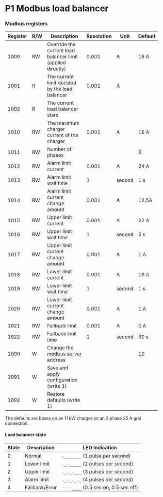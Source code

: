 # P1 Modbus load balancer

[//]: # (This firmware connects to a P1 smart meter and stores the necesaary values in modbus registers needed for the load)

[//]: # (balancing functionality of the ABB Terra AC EV charger.)

[//]: # ()

[//]: # (This is only tested with a Sagemcom XS210 smart meter, but could easily be adapted for other ESMR/DSMR formats.)

[//]: # ()

[//]: # (P1 output will be also be available on the USB port of the Raspberrt Pi Pico.)

### Modbus registers

| Register | R/W | Description                                                 | Resolution | Unit   | Default |
|----------|-----|-------------------------------------------------------------|------------|--------|---------|
| 1000     | RW  | Override the current load balancer limit (applied directly) | 0.001      | A      | 16 A    |
| 1001     | R   | The current limit decided by the load balancer              | 0.001      | A      |         |
| 1002     | R   | The current load balancer state                             |            |        |         |
| 1010     | RW  | The maximum charger current of the charger                  | 0.001      | A      | 16 A    |
| 1011     | RW  | Number of phases                                            |            |        | 3       |
| 1012     | RW  | Alarm limit current                                         | 0.001      | A      | 24 A    |
| 1013     | RW  | Alarm limit wait time                                       | 1          | second | 1 s     |
| 1014     | RW  | Alarm limit current change amount                           | 0.001      | A      | 12.5A   |
| 1015     | RW  | Upper limit current                                         | 0.001      | A      | 22 A    |
| 1016     | RW  | Upper limit wait time                                       | 1          | second | 5 s     |
| 1017     | RW  | Upper limit current change amount                           | 0.001      | A      | 1 A     |
| 1018     | RW  | Lower limit current                                         | 0.001      | A      | 19 A    |
| 1019     | RW  | Lower limit wait time                                       | 1          | second | 1 s     |
| 1020     | RW  | Lower limit current change amount                           | 0.001      | A      | 1 A     |
| 1021     | RW  | Fallback limit                                              | 0.001      | A      | 0 A     |
| 1022     | RW  | Fallback limit time                                         | 1          | second | 30 s    |
| 1090     | W   | Change the modbus server address                            |            |        | 10      |
| 1091     | W   | Save and apply configuration (write 1)                      |            |        |         |
| 1092     | W   | Restore defaults (write 1)                                  |            |        |         |

The defaults are bases on an 11 kW charger on an 3 phase 25 A grid connection.

#### Load balancer state

| State | Description    | LED Indication                       |
|-------|----------------|--------------------------------------|
| 0     | Normal         | `._______` (1 pulse per second)      |
| 1     | Lower limit    | `._._____` (2 pulses per second)     |
| 2     | Upper limit    | `._._.___` (3 pulses per second)     |
| 3     | Alarm limit    | `._._._._` (4 pulses per second)     |
| 4     | Fallback/Error | `----____` (0.5 sec on, 0.5 sec off) |
